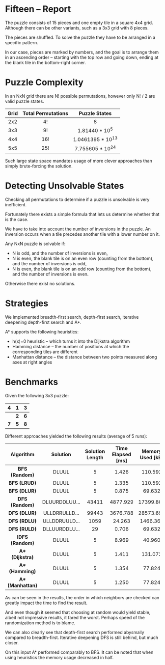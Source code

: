 # Fifteen – Report

The puzzle consists of 15 pieces and one empty tile in a square 4x4 grid. Although there can be other variants, such as a 3x3 grid with 8 pieces.

The pieces are shuffled. To solve the puzzle they have to be arranged in a specific pattern.

In our case, pieces are marked by numbers, and the goal is to arrange them in an ascending order – starting with the top row and going down, ending at the blank tile in the bottom-right corner.

# Puzzle Complexity

In an NxN grid there are N! possible permutations, however only N! / 2 are valid puzzle states.

| Grid | Total Permutations  | Puzzle States  |
| :----: | :----: | :----:                    |
| 2x2    | 4!   | 8                           |
| 3x3    | 9!   | 1.81440 * 10<sup>5</sup>    |
| 4x4    | 16!  | 1.0461395 * 10<sup>13</sup> |
| 5x5    | 25!  | 7.755605 * 10<sup>24</sup>  |

Such large state space mandates usage of more clever approaches than simply brute-forcing the solution.

# Detecting Unsolvable States

Checking all permutations to determine if a puzzle is unsolvable is very inefficient.

Fortunately there exists a simple formula that lets us determine whether that is the case.

We have to take into account the number of inversions in the puzzle. An inversion occurs when a tile precedes another tile with a lower number on it.

Any NxN puzzle is solvable if:
- N is odd, and the number of inversions is even,
- N is even, the blank tile is on an even row (counting from the bottom), and the number of inversions is odd,
- N is even, the blank tile is on an odd row (counting from the bottom), and the number of inversions is even.

Otherwise there exist no solutions.

# Strategies

We implemented breadth-first search, depth-first search, iterative deepening depth-first search and A*.

A* supports the following heuristics:

- h(x)=0 heuristic – which turns it into the Dijkstra algorithm
- Hamming distance – the number of positions at which the corresponding tiles are different
- Manhattan distance – the distance between two points measured along axes at right angles

# Benchmarks

Given the following 3x3 puzzle:

| **4**  | **1**  | **3**  |
| :----: | :----: | :----: |
|        | **2**  | **6**  |
| **7**  | **5**  | **8**  |

Different approaches yielded the following results (average of 5 runs):

| Algorithm | **Solution**  | **Solution Length**  | **Time Elapsed [ms]**  | **Memory Used [kB]**  |
| :----: | :----: | :----: | :----: | :----: |
| **BFS (Random)**  | DLUUL  | 5 | 1.426 | 110.592 |
| **BFS (LRUD)**  | DLUUL  | 5 | 1.335 | 110.592 |
| **BFS (DLUR)**  | DLUUL  | 5 | 0.875 | 69.632 |
| **DFS (Random)** | DLUURDDLUU... | 43411 | 4877.929  | 17399.808 |
| **DFS (DLUR)** | ULLDRRULLD... | 99443 | 3676.788  | 28573.696 |
| **DFS (RDLU)** | ULLDDRUULD... | 1059 | 24.263  | 1466.368 |
| **DFS (RULD)** | DLLUURDDLU... | 29 | 0.706  | 69.632 |
| **IDFS (Random)** | DLUUL | 5 | 8.969  | 40.960 |
| **A\* (Dijkstra)** | DLUUL | 5 | 1.411  | 131.072 |
| **A\* (Hamming)** | DLUUL | 5 | 1.354  | 77.824 |
| **A\* (Manhattan)** | DLUUL | 5 | 1.250  | 77.824 |


As can be seen in the results, the order in which neighbors are checked can greatly impact the time to find the result. 

And even though it seemed that choosing at random would yield stable, albeit not impressive results, it fared the worst. Perhaps speed of the randomization method is to blame.

We can also clearly see that depth-first search performed abysmally compared to breadth-first. Iterative deepening DFS is still behind, but much closer.

On this input A* performed comparably to BFS. It can be noted that when using heuristics the memory usage decreased in half.

 
